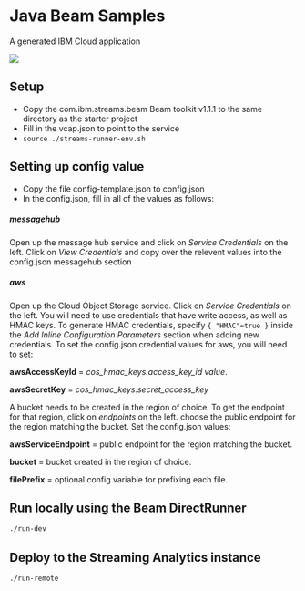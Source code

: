 # Java Beam Samples
A generated IBM Cloud application

[![](https://img.shields.io/badge/IBM%20Cloud-powered-blue.svg)](https://bluemix.net)

## Setup
- Copy the com.ibm.streams.beam Beam toolkit v1.1.1 to the same directory as the starter project
- Fill in the vcap.json to point to the service
- `source ./streams-runner-env.sh`

## Setting up config value
- Copy the file config-template.json to config.json
- In the config.json, fill in all of the values as follows:

##### messagehub
Open up the message hub service and click on _Service Credentials_ on the left.
Click on _View Credentials_ and copy over the relevent values into the config.json
messagehub section

##### aws
Open up the Cloud Object Storage service. Click on _Service Credentials_ on the left.
You will need to use credentials that have write access, as well as HMAC keys.
To generate HMAC credentials, specify
    ```
    { "HMAC"=true }
    ```
inside the _Add Inline Configuration Parameters_ section when adding new credentials.
To set the config.json credential values for aws, you will need to set:

**awsAccessKeyId** =  _cos_hmac_keys.access_key_id value_.

**awsSecretKey** = _cos_hmac_keys.secret_access_key_

A bucket needs to be created in the region of choice. To get the endpoint for that region, click
on _endpoints_ on the left. choose the public endpoint for the region matching the bucket.
Set the config.json values:

**awsServiceEndpoint** = public endpoint for the region matching the bucket.

**bucket** = bucket created in the region of choice.

**filePrefix** = optional config variable for prefixing each file.

## Run locally using the Beam DirectRunner

```bash
./run-dev
```

## Deploy to the Streaming Analytics instance

```bash
./run-remote
```
